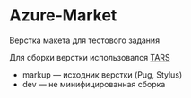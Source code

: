 # Azure-Market

Верстка макета для тестового задания

Для сборки верстки использовался [TARS](https://github.com/tars/tars)

* markup — исходник верстки (Pug, Stylus)
* dev — не минифицированная сборка

